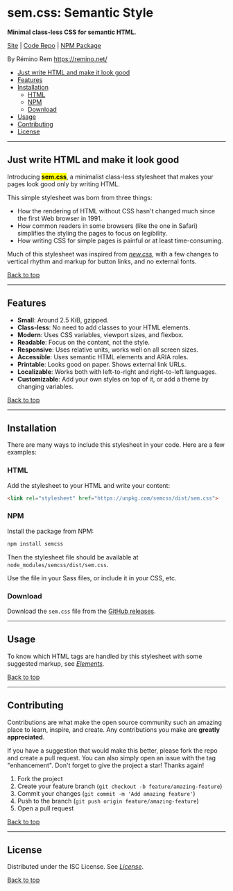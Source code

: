 # sem.css: Semantic Style

**Minimal class-less CSS for semantic HTML.**

[Site](https://remino.net/semcss/)
| [Code Repo](https://github.com/remino/semcss)
| [NPM Package](https://www.npmjs.com/package/semcss)

By Rémino Rem <https://remino.net/>

- [Just write HTML and make it look good](#just-write-html-and-make-it-look-good)
- [Features](#features)
- [Installation](#installation)
	- [HTML](#html)
	- [NPM](#npm)
	- [Download](#download)
- [Usage](#usage)
- [Contributing](#contributing)
- [License](#license)

---

## Just write HTML and make it look good

Introducing **<mark>sem.css</mark>**, a minimalist class-less stylesheet that makes your pages look good only by writing HTML.

This simple stylesheet was born from three things:

- How the rendering of HTML without CSS hasn't changed much since the first Web browser in 1991.
- How common readers in some browsers (like the one in Safari) simplifies the styling the pages to focus on legibility.
- How writing CSS for simple pages is painful or at least time-consuming.

Much of this stylesheet was inspired from [_new.css_](https://newcss.net/), with a few changes to vertical rhythm and markup for button links, and no external fonts.

[Back to top](#sem-css-semantic-style)

---

## Features

- **Small**: Around 2.5 KiB, gzipped.
- **Class-less**: No need to add classes to your HTML elements.
- **Modern**: Uses CSS variables, viewport sizes, and flexbox.
- **Readable**: Focus on the content, not the style.
- **Responsive**: Uses relative units, works well on all screen sizes.
- **Accessible**: Uses semantic HTML elements and ARIA roles.
- **Printable**: Looks good on paper. Shows external link URLs.
- **Localizable**: Works both with left-to-right and right-to-left languages.
- **Customizable**: Add your own styles on top of it, or add a theme by changing variables.

[Back to top](#sem-css-semantic-style)

---

## Installation

There are many ways to include this stylesheet in your code. Here are a few examples:

### HTML

Add the stylesheet to your HTML and write your content:

```html
<link rel="stylesheet" href="https://unpkg.com/semcss/dist/sem.css">
```

### NPM

Install the package from NPM:

```bash
npm install semcss
```

Then the stylesheet file should be available at `node_modules/semcss/dist/sem.css`.

Use the file in your Sass files, or include it in your CSS, etc.

### Download

Download the `sem.css` file from the [GitHub releases](https://github.com/remino/semcss/releases).

---

## Usage

To know which HTML tags are handled by this stylesheet with some suggested markup, see _[Elements](https://remino.net/semcss/elements/)_.

[Back to top](#sem-css-semantic-style)

---

## Contributing

Contributions are what make the open source community such an amazing place to learn, inspire, and create. Any contributions you make are **greatly appreciated**.

If you have a suggestion that would make this better, please fork the repo and create a pull request. You can also simply open an issue with the tag "enhancement".
Don't forget to give the project a star! Thanks again!

1. Fork the project
2. Create your feature branch (`git checkout -b feature/amazing-feature`)
3. Commit your changes (`git commit -m 'Add amazing feature'`)
4. Push to the branch (`git push origin feature/amazing-feature`)
5. Open a pull request

[Back to top](#sem-css-semantic-style)

---

## License

Distributed under the ISC License. See _[License](https://remino.net/semcss/license/)_.

[Back to top](#sem-css-semantic-style)

